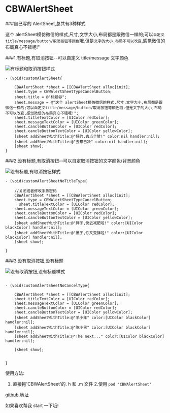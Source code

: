 # CBWAlertSheet
###自己写的 AlertSheet,总共有3种样式

这个 alertSheet模仿微信的样式,尺寸,文字大小,布局都是跟微信一样的;可以`自定义title/message/button/取消按钮等颜色`哦.但是`文字的大小,布局不可以改变`,感觉微信的布局真心不错呢!"

###1.有标题,有取消按钮--可以自定义 title/message 文字颜色



![有标题和取消按钮样式](http://upload-images.jianshu.io/upload_images/874748-9460567c021f0d47.png?imageMogr2/auto-orient/strip%7CimageView2/2/w/200)


```
- (void)customAlertSheet{
    
    CBWAlertSheet *sheet = [[CBWAlertSheet alloc]init];
    sheet.type = CBWAlertSheetTypeCancelButton;
    sheet.title = @"标题😄";
    sheet.message = @"这个 alertSheet模仿微信的样式,尺寸,文字大小,布局都是跟微信一样的;可以自定义title/message/button/取消按钮等颜色哦.但是文字的大小,布局不可以改变,感觉微信的布局真心不错呢!";
    sheet.titleTextColor = [UIColor redColor];
    sheet.messageTextColor = [UIColor greenColor];
    sheet.cancleButtonColor = [UIColor redColor];
    sheet.cancleButtonTextColor = [UIColor yellowColor];
    [sheet addSheetWithTitle:@"好的,去点个赞!" color:nil handler:nil];
    [sheet addSheetWithTitle:@"去意已决" color:nil handler:nil];
    [sheet show];
}

```

###2.没有标题,有取消按钮--可以自定取消按钮的文字颜色/背景颜色

![没有标题,有取消按钮样式](http://upload-images.jianshu.io/upload_images/874748-22eb0ad6ebff790e.PNG?imageMogr2/auto-orient/strip%7CimageView2/2/w/200)

```
- (void)customAlertSheetNoTitleType{
    
    //关闭或者修改手势密码
    CBWAlertSheet *sheet = [[CBWAlertSheet alloc]init];
    sheet.type = CBWAlertSheetTypeCancelButton;
      sheet.titleTextColor = [UIColor redColor];
    sheet.messageTextColor = [UIColor greenColor];
    sheet.cancleButtonColor = [UIColor redColor];
    sheet.cancleButtonTextColor = [UIColor yellowColor];
    [sheet addSheetWithTitle:@"胖子,快去减肥啦!" color:[UIColor blackColor] handler:nil];
    [sheet addSheetWithTitle:@"黑子,你又变胖啦!" color:[UIColor blackColor] handler:nil];
    [sheet show];

}
```
###3.没有取消按钮,没有标题

![没有取消按钮,没有标题样式](http://upload-images.jianshu.io/upload_images/874748-e5af25925b1a2463.PNG?imageMogr2/auto-orient/strip%7CimageView2/2/w/200)

```

- (void)customAlertSheetNoCancelType{
    
    CBWAlertSheet *sheet = [[CBWAlertSheet alloc]init];
    sheet.titleTextColor = [UIColor redColor];
    sheet.messageTextColor = [UIColor greenColor];
    sheet.cancleButtonColor = [UIColor redColor];
    sheet.cancleButtonTextColor = [UIColor yellowColor];
    [sheet addSheetWithTitle:@"羊小年" color:[UIColor blackColor] handler:nil];
    [sheet addSheetWithTitle:@"陈小黑" color:[UIColor blackColor] handler:nil];
    [sheet addSheetWithTitle:@"The next..." color:[UIColor blackColor] handler:nil];

    [sheet show];

    
}
```

使用方法:
1. 直接拖'CBWAlertSheet'的. h 和 .m 文件
2.使用   `pod 'CBWAlertSheet'`

[github 地址](https://github.com/xeroxmx/CBWAlertSheet.git)

如果喜欢帮我 start 一下哦!
